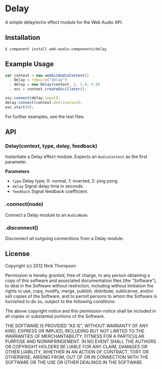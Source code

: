 
# Delay

  A simple delay/echo effect module for the Web Audio API.

## Installation

    $ component install web-audio-components/delay

## Example Usage

```javascript
var context = new webkitAudioContext()
  , Delay = require("delay")
  , delay = new Delay(context, 2, 1.0, 0.8)
  , osc = context.createOscillator();

osc.connect(delay.input);
delay.connect(context.destination);
osc.start(0);
```

For further examples, see the test files.

## API

### Delay(context, type, delay, feedback)

Instantiate a Delay effect module. Expects an `AudioContext` as the first
parameter.

**Parameters**

- `type` Delay type; 0: normal, 1: inverted, 2: ping pong.
- `delay` Signal delay time in seconds.
- `feedback` Signal feedback coefficient.

### .connect(node)

Connect a Delay module to an `AudioNode`.

### .disconnect()

Disconnect all outgoing connections from a Delay module.

## License

  Copyright (c) 2012 Nick Thompson

  Permission is hereby granted, free of charge, to any person
  obtaining a copy of this software and associated documentation
  files (the "Software"), to deal in the Software without
  restriction, including without limitation the rights to use,
  copy, modify, merge, publish, distribute, sublicense, and/or sell
  copies of the Software, and to permit persons to whom the
  Software is furnished to do so, subject to the following
  conditions:

  The above copyright notice and this permission notice shall be
  included in all copies or substantial portions of the Software.

  THE SOFTWARE IS PROVIDED "AS IS", WITHOUT WARRANTY OF ANY KIND,
  EXPRESS OR IMPLIED, INCLUDING BUT NOT LIMITED TO THE WARRANTIES
  OF MERCHANTABILITY, FITNESS FOR A PARTICULAR PURPOSE AND
  NONINFRINGEMENT. IN NO EVENT SHALL THE AUTHORS OR COPYRIGHT
  HOLDERS BE LIABLE FOR ANY CLAIM, DAMAGES OR OTHER LIABILITY,
  WHETHER IN AN ACTION OF CONTRACT, TORT OR OTHERWISE, ARISING
  FROM, OUT OF OR IN CONNECTION WITH THE SOFTWARE OR THE USE OR
  OTHER DEALINGS IN THE SOFTWARE.
